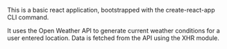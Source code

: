 This is a basic react application, bootstrapped with the create-react-app CLI command.  

It uses the Open Weather API to generate current weather conditions for a user entered location.
Data is fetched from the API using the XHR module.  